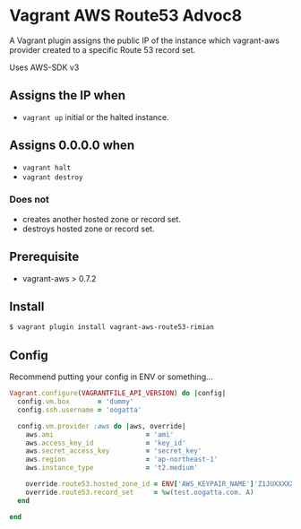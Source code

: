 # Vagrant AWS Route53 Advoc8

A Vagrant plugin assigns the public IP of the instance which vagrant-aws provider created to a specific Route 53 record set.

Uses AWS-SDK v3

## Assigns the IP when

* ```vagrant up``` initial or the halted instance.

## Assigns 0.0.0.0 when

* ```vagrant halt```
* ```vagrant destroy```

### Does not

* creates another hosted zone or record set.
* destroys hosted zone or record set.

## Prerequisite

* vagrant-aws > 0.7.2

## Install

```zsh
$ vagrant plugin install vagrant-aws-route53-rimian
```

## Config

Recommend putting your config in ENV or something...

```ruby
Vagrant.configure(VAGRANTFILE_API_VERSION) do |config|
  config.vm.box       = 'dummy'
  config.ssh.username = 'oogatta'

  config.vm.provider :aws do |aws, override|
    aws.ami                       = 'ami'
    aws.access_key_id             = 'key_id'
    aws.secret_access_key         = 'secret_key'
    aws.region                    = 'ap-northeast-1'
    aws.instance_type             = 't2.medium'

    override.route53.hosted_zone_id = ENV['AWS_KEYPAIR_NAME']'Z1JUXXXXXXXXXX'
    override.route53.record_set     = %w(test.oogatta.com. A)
  end

end
```
